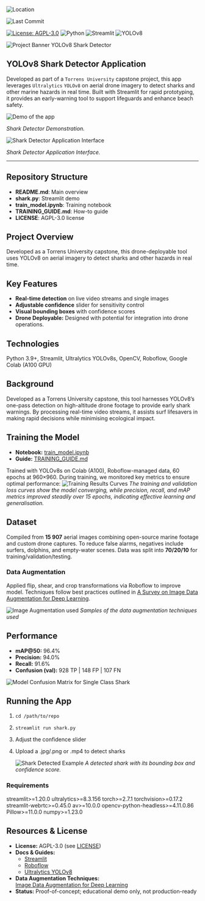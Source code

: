 ![Location](https://img.shields.io/badge/Location-Brisbane%2C%20Australia-lightgrey.svg)

![Last Commit](https://img.shields.io/github/last-commit/seecougsy/shark-detector)

[![License: AGPL-3.0](https://img.shields.io/badge/License-AGPL%20v3-blue.svg)](./LICENSE)
![Python](https://img.shields.io/badge/Python-3.9%2B-blue.svg?logo=python&logoColor=white)
![Streamlit](https://img.shields.io/badge/Streamlit-App-FF4B4B?style=flat-square&logo=streamlit&logoColor=white)
![YOLOv8](https://img.shields.io/badge/YOLOv8-Ultralytics-darkgreen.svg?logo=ultralytics&logoColor=white)



![Project Banner YOLOv8 Shark Detector](Screenshots/sharkdetector_readme_banner.png)
## YOLOv8 Shark Detector Application  

Developed as part of a `Torrens University` capstone project, this app leverages `Ultralytics` `YOLOv8` on aerial drone imagery to detect sharks and other marine hazards in real time. Built with Streamlit for rapid prototyping, it provides an early-warning tool to support lifeguards and enhance beach safety.

![Demo of the app](Screenshots/demo_yoloapp.gif)

*Shark Detector Demonstration.*

![Shark Detector Application Interface](Screenshots/shark-detector-app2.png)

*Shark Detector Application Interface.*

---
## Repository Structure

- **README.md**: Main overview  
- **shark.py**: Streamlit demo  
- **train_model.ipynb**: Training notebook  
- **TRAINING_GUIDE.md**: How-to guide  
- **LICENSE**: AGPL-3.0 license  

## Project Overview

Developed as a Torrens University capstone, this drone-deployable tool uses YOLOv8 on aerial imagery to detect sharks and other hazards in real time.

## Key Features

- **Real-time detection** on live video streams and single images  
- **Adjustable confidence** slider for sensitivity control  
- **Visual bounding boxes** with confidence scores 
- **Drone Deployable:** Designed with potential for integration into drone operations.

## Technologies

Python 3.9+, Streamlit, Ultralytics YOLOv8s, OpenCV, Roboflow, Google Colab (A100 GPU)

## Background
Developed as a Torrens University capstone, this tool harnesses YOLOv8’s one-pass detection on high-altitude drone footage to provide early shark warnings. By processing real-time video streams, it assists surf lifesavers in making rapid decisions while minimising ecological impact.

## Training the Model

- **Notebook:** [train_model.ipynb](Model_training/train_model.ipynb)  
- **Guide:** [TRAINING_GUIDE.md](Model_training/TRAINING_GUIDE.md)

Trained with YOLOv8s on Colab (A100), Roboflow-managed data, 60 epochs at 960×960.
During training, we monitored key metrics to ensure optimal performance:
![Training Results Curves](Screenshots/results.png)
*The training and validation loss curves show the model converging, while precision, recall, and mAP metrics improved steadily over 15 epochs, indicating effective learning and generalisation.*

## Dataset
Compiled from **15 907** aerial images combining open-source marine footage and custom drone captures. To reduce false alarms, negatives include surfers, dolphins, and empty-water scenes. Data was split into **70/20/10** for training/validation/testing.

### Data Augmentation
Applied flip, shear, and crop transformations via Roboflow to improve model. Techniques follow best practices outlined in [A Survey on Image Data Augmentation for Deep Learning](https://journalofbigdata.springeropen.com/articles/10.1186/s40537-019-0197-0).
 
![Image Augmentation used](Screenshots/data_augmentation.png) *Samples of the data augmentation techniques used*

## Performance

- **mAP@50:** 96.4%  
- **Precision:** 94.0%  
- **Recall:** 91.6%  
- **Confusion (val):** 928 TP | 148 FP | 107 FN  

![Model Confusion Matrix for Single Class Shark](Screenshots/confusion_matrix.png)

## Running the App

1. `cd /path/to/repo`  
2. `streamlit run shark.py`  
3. Adjust the confidence slider  
4. Upload a .jpg/.png or .mp4 to detect sharks  

    ![Shark Detected Example](Screenshots/shark-found.png)
    *A detected shark with its bounding box and confidence score.*

### Requirements

streamlit>=1.20.0
ultralytics>=8.3.156
torch>=2.7.1
torchvision>=0.17.2
streamlit-webrtc>=0.45.0
av>=10.0.0
opencv-python-headless>=4.11.0.86
Pillow>=11.0.0
numpy>=1.23.0

## Resources & License

- **License:** AGPL-3.0 (see [LICENSE](./LICENSE))  
- **Docs & Guides:**  
  - [Streamlit](https://docs.streamlit.io/)  
  - [Roboflow](https://docs.roboflow.com/)  
  - [Ultralytics YOLOv8](https://docs.ultralytics.com/)  
- **Data Augmentation Techniques:**  
  [Image Data Augmentation for Deep Learning](https://journalofbigdata.springeropen.com/articles/10.1186/s40537-019-0197-0)  
- **Status:** Proof-of-concept; educational demo only, not production-ready  
